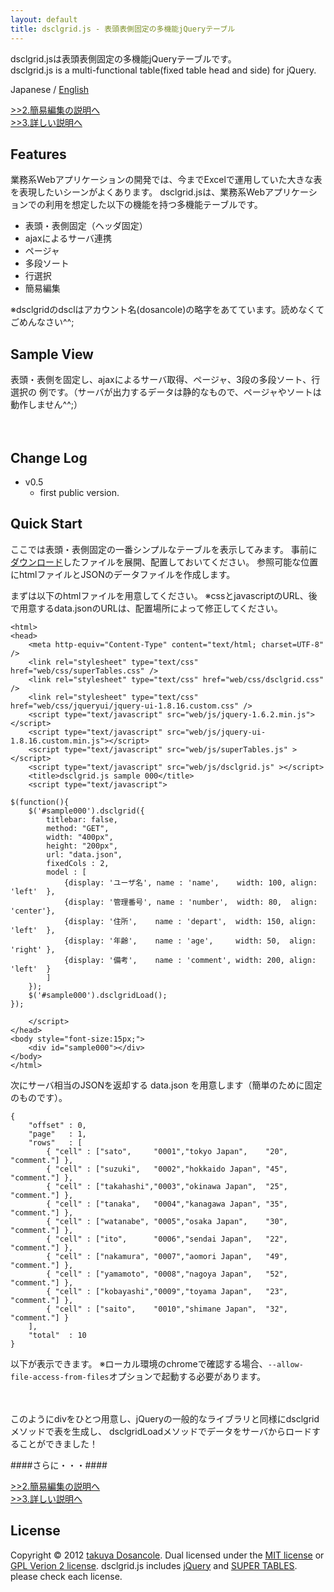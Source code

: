 ```yaml
---
layout: default
title: dsclgrid.js - 表頭表側固定の多機能jQueryテーブル
---
```


dsclgrid.jsは表頭表側固定の多機能jQueryテーブルです。  
dsclgrid.js is a multi-functional table(fixed table head and side) for jQuery.

Japanese / [English](index_en.html)

[>>2.簡易編集の説明へ](edit.html)  
[>>3.詳しい説明へ](details.html)

Features
-----

業務系Webアプリケーションの開発では、今までExcelで運用していた大きな表を表現したいシーンがよくあります。
dsclgrid.jsは、業務系Webアプリケーションでの利用を想定した以下の機能を持つ多機能テーブルです。

-   表頭・表側固定（ヘッダ固定）
-   ajaxによるサーバ連携
-   ページャ
-   多段ソート
-   行選択
-   簡易編集

※dsclgridのdsclはアカウント名(dosancole)の略字をあてています。読めなくてごめんなさい^^;

Sample View
-----
表頭・表側を固定し、ajaxによるサーバ取得、ページャ、3段の多段ソート、行選択の
例です。（サーバが出力するデータは静的なもので、ページャやソートは動作しません^^;）

<script type="text/javascript">
$(function(){
    $('#qv').dsclgrid({
        method: "GET",
        title: "Sample View Table",
        width: "700px",
        height: "200px",
        url: "qvdata.json",
        fixedCols : 2,
        pager: true,
        pagestat : "from {from} to {to} / all {total}",
        sortable: true,
        sortNum: 3,
        selectable: true,
        model : [
            {display: 'ユーザ名', name : 'name',    width: 100, align: 'left'  },
            {display: '管理番号', name : 'number',  width: 80,  align: 'center'},
            {display: '住所',    name : 'depart',  width: 200, align: 'left'  },
            {display: '年齢',    name : 'age',     width: 50,  align: 'right' },
            {display: '電話番号', name : 'tel',     width: 200, align: 'center' },
            {display: '備考',    name : 'comment', width: 200, align: 'left'  }
        ]
    });
    $('#qv').dsclgridLoad();
});
</script>
<div style="padding:20px;padding-top:0px;"><div id="qv"></div></div>

Change Log
-----

*  v0.5
    *  first public version.

Quick Start
-----

ここでは表頭・表側固定の一番シンプルなテーブルを表示してみます。
事前に[ダウンロード](https://github.com/dosancole/dsclgrid/zipball/master "ダウンロード")したファイルを展開、配置しておいてください。
参照可能な位置にhtmlファイルとJSONのデータファイルを作成します。


まずは以下のhtmlファイルを用意してください。
※cssとjavascriptのURL、後で用意するdata.jsonのURLは、配置場所によって修正してください。

    <html>
    <head>
        <meta http-equiv="Content-Type" content="text/html; charset=UTF-8" />
        <link rel="stylesheet" type="text/css" href="web/css/superTables.css" />
        <link rel="stylesheet" type="text/css" href="web/css/dsclgrid.css" />
        <link rel="stylesheet" type="text/css" href="web/css/jqueryui/jquery-ui-1.8.16.custom.css" />
        <script type="text/javascript" src="web/js/jquery-1.6.2.min.js"></script>
        <script type="text/javascript" src="web/js/jquery-ui-1.8.16.custom.min.js"></script>
        <script type="text/javascript" src="web/js/superTables.js" ></script>
        <script type="text/javascript" src="web/js/dsclgrid.js" ></script>
        <title>dsclgrid.js sample 000</title>
        <script type="text/javascript">

    $(function(){
        $('#sample000').dsclgrid({
            titlebar: false,
            method: "GET",
            width: "400px",
            height: "200px",
            url: "data.json",
            fixedCols : 2,
            model : [
                {display: 'ユーザ名', name : 'name',    width: 100, align: 'left'  },
                {display: '管理番号', name : 'number',  width: 80,  align: 'center'},
                {display: '住所',    name : 'depart',  width: 150, align: 'left'  },
                {display: '年齢',    name : 'age',     width: 50,  align: 'right' },
                {display: '備考',    name : 'comment', width: 200, align: 'left'  }
            ]
        });
        $('#sample000').dsclgridLoad();
    });

        </script>
    </head>
    <body style="font-size:15px;">
        <div id="sample000"></div>
    </body>
    </html>

次にサーバ相当のJSONを返却する data.json を用意します（簡単のために固定のものです）。

    {
        "offset" : 0,
        "page"   : 1,
        "rows"   : [
            { "cell" : ["sato",     "0001","tokyo Japan",    "20", "comment."] },
            { "cell" : ["suzuki",   "0002","hokkaido Japan", "45", "comment."] },
            { "cell" : ["takahashi","0003","okinawa Japan",  "25", "comment."] },
            { "cell" : ["tanaka",   "0004","kanagawa Japan", "35", "comment."] },
            { "cell" : ["watanabe", "0005","osaka Japan",    "30", "comment."] },
            { "cell" : ["ito",      "0006","sendai Japan",   "22", "comment."] },
            { "cell" : ["nakamura", "0007","aomori Japan",   "49", "comment."] },
            { "cell" : ["yamamoto", "0008","nagoya Japan",   "52", "comment."] },
            { "cell" : ["kobayashi","0009","toyama Japan",   "23", "comment."] },
            { "cell" : ["saito",    "0010","shimane Japan",  "32", "comment."] }
        ],
        "total"  : 10
    }

以下が表示できます。
※ローカル環境のchromeで確認する場合、```--allow-file-access-from-files```オプションで起動する必要があります。

<script type="text/javascript">
$(function(){
    $('#sample000').dsclgrid({
        method: "GET",
        titlebar: false,
        width: "400px",
        height: "200px",
        url: "sample/000/data.json",
        fixedCols : 2,
        model : [
            {display: 'ユーザ名', name : 'name',    width: 100, align: 'left'  },
            {display: '管理番号', name : 'number',  width: 80,  align: 'center'},
            {display: '住所',    name : 'depart',  width: 150, align: 'left'  },
            {display: '年齢',    name : 'age',     width: 50,  align: 'right' },
            {display: '備考',    name : 'comment', width: 200, align: 'left'  }
        ]
    });
    $('#sample000').dsclgridLoad();
});
</script>
<div style="padding:20px;padding-top:0px;"><div id="sample000"></div></div>

このようにdivをひとつ用意し、jQueryの一般的なライブラリと同様にdsclgridメソッドで表を生成し、
dsclgridLoadメソッドでデータをサーバからロードすることができました！

####さらに・・・####

[>>2.簡易編集の説明へ](edit.html)  
[>>3.詳しい説明へ](details.html)

License
-----
Copyright &copy; 2012 [takuya Dosancole].
Dual licensed under the [MIT license][MIT] or [GPL Verion 2 license][GPL].
dsclgrid.js includes [jQuery] and [SUPER TABLES]. please check each license.

[MIT]: http://www.opensource.org/licenses/mit-license.php
[GPL]: http://www.gnu.org/licenses/gpl.html
[jQuery]: http://jquery.org/
[SUPER TABLES]: http://www.matts411.com/post/super_tables/
[takuya Dosancole]: https://github.com/dosancole